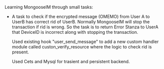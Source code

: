 Learning MongooseIM through small tasks:

- A task to check if the encrypted message (OMEMO) from User A to UserB has correct rid of UserB. 
Normally MongooseIM will stop the transaction if rid is wrong. So the task is to return Error Stanza to UserA that DeviceID is incorrect along with stopping the transaction.

  Used existing hook "user_send_message" to add a new custom handler module called custon_verify_resource where the logic to check rid is present.

  Used Cets and Mysql for trasient and persistent backend. 

